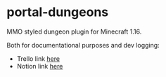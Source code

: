 # portal-dungeons
MMO styled dungeon plugin for Minecraft 1.16.

Both for documentational purposes and dev logging:


- Trello link [here](https://trello.com/b/ugGLNyIq/portaldungeons)
- Notion link [here](https://www.notion.so/jxng1/PortalDungeons-1a6741b738df4226b14ae7073d894dad)
